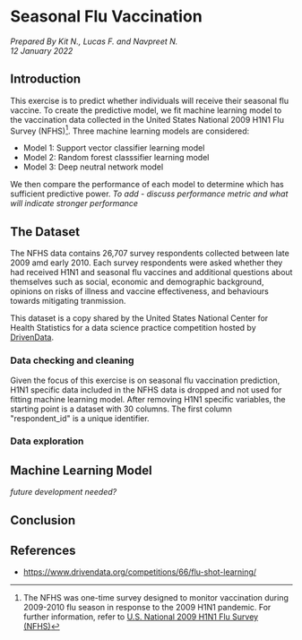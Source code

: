 #  Seasonal Flu Vaccination
*Prepared By Kit N., Lucas F. and Navpreet N.* <br> *12 January 2022*

## Introduction

This exercise is to predict whether individuals will receive their seasonal flu vaccine. To create the predictive model, we fit machine learning model to the vaccination data collected in the United States National 2009 H1N1 Flu Survey (NFHS)[^1]. Three machine learning models are considered:

* Model 1: Support vector classifier learning model
* Model 2: Random forest classsifier learning model
* Model 3: Deep neutral network model

We then compare the performance of each model to determine which has sufficient predictive power. *To add - discuss performance metric and what will indicate stronger performance*

[^1]: The NFHS was one-time survey designed to monitor vaccination during 2009-2010 flu season in response to the 2009 H1N1 pandemic. For further information, refer to [U.S. National 2009 H1N1 Flu Survey (NFHS)](https://webarchive.loc.gov/all/20140511031000/http://www.cdc.gov/nchs/nis/about_nis.htm#h1n1)


## The Dataset
 The NFHS data contains 26,707 survey respondents collected between late 2009 amd early 2010. Each survey respondents were asked whether they had received H1N1 and seasonal flu vaccines and additional questions about themselves such as social, economic and demographic background, opinions on risks of illness and vaccine effectiveness, and behaviours towards mitigating tranmission. 

 This dataset is a copy shared by the United States National Center for Health Statistics for a data science practice competition hosted by [DrivenData](https://www.drivendata.org/competitions/66/flu-shot-learning/).


### Data checking and cleaning
 Given the focus of this exercise is on seasonal flu vaccination prediction, H1N1 specific data included in the NFHS data is dropped and not used for fitting machine learning model. After removing H1N1 specific variables, the starting point is a dataset with 30 columns. The first column "respondent_id" is a unique identifier.


### Data exploration


## Machine Learning Model


*future development needed?*

## Conclusion



## References
* https://www.drivendata.org/competitions/66/flu-shot-learning/